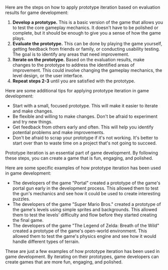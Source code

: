 Here are the steps on how to apply prototype iteration based on evaluation results for game development:

1. **Develop a prototype.** This is a basic version of the game that allows you to test the core gameplay mechanics. It doesn't have to be polished or complete, but it should be enough to give you a sense of how the game plays.
2. **Evaluate the prototype.** This can be done by playing the game yourself, getting feedback from friends or family, or conducting usability testing. The goal is to identify any areas that need improvement.
3. **Iterate on the prototype.** Based on the evaluation results, make changes to the prototype to address the identified areas of improvement. This could involve changing the gameplay mechanics, the level design, or the user interface.
4. **Repeat steps 2-3** until you are satisfied with the prototype.

Here are some additional tips for applying prototype iteration in game development:

- Start with a small, focused prototype. This will make it easier to iterate and make changes.
- Be flexible and willing to make changes. Don't be afraid to experiment and try new things.
- Get feedback from others early and often. This will help you identify potential problems and make improvements.
- Don't be afraid to scrap your prototype if it's not working. It's better to start over than to waste time on a project that's not going to succeed.

Prototype iteration is an essential part of game development. By following these steps, you can create a game that is fun, engaging, and polished.

Here are some specific examples of how prototype iteration has been used in game development:

- The developers of the game "Portal" created a prototype of the game's portal gun early in the development process. This allowed them to test the gun's mechanics and see how it could be used to create interesting puzzles.
- The developers of the game "Super Mario Bros." created a prototype of the game's levels using simple sprites and backgrounds. This allowed them to test the levels' difficulty and flow before they started creating the final game.
- The developers of the game "The Legend of Zelda: Breath of the Wild" created a prototype of the game's open-world environment. This allowed them to test the game's physics engine and see how it would handle different types of terrain.

These are just a few examples of how prototype iteration has been used in game development. By iterating on their prototypes, game developers can create games that are more fun, engaging, and polished.